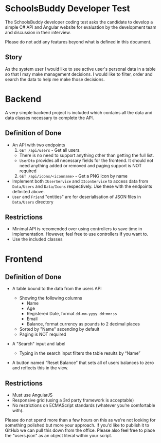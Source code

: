 # SchoolsBuddy Developer Test

The SchoolsBuddy developer coding test asks the candidate to develop a simple C# API and Angular website for evaluation by the development team and discussion in their interview.

Please do not add any features beyond what is defined in this document.

## Story
As the system user I would like to see active user's personal data in a table so that I may make management decisions. I would like to filter, order and search the data to help me make those decisions.

# Backend

A very simple backend project is included which contains all the data and data classes necessary to complete the API.

## Definition of Done
- An API with two endpoints
  1. `GET /api/users` - Get all users.
    - There is no need to support anything other than getting the full list.
    - `UserDto` provides all necessary fields for the frontend. It should not need anything added or removed and paging support is NOT required
  2. `GET /api/icons/<iconname>` - Get a PNG icon by name
- Implement both `IUserService` and `IIconService` to access data from `Data/Users` and `Data/Icons` respectively. Use these with the endpoints definited above.
- `User` and `Friend` "entities" are for deserialisation of JSON files in `Data/Users` directory

## Restrictions
- Minimal API is recomended over using controllers to save time in implementation. However, feel free to use controllers if you want to.
- Use the included classes

# Frontend

## Definition of Done
- A table bound to the data from the users API
  - Showing the following columns
    - Name
    - Age
    - Registered Date, format `dd-mm-yyyy dd:mm:ss`
    - Email
    - Balance, format currency as pounds to 2 decimal places
  - Sorted by "Name" ascending by default
  - Paging is NOT required

- A "Search" input and label 
  - Typing in the search input filters the table results by “Name”
- A button named “Reset Balance” that sets all of users balances to zero and reflects this in the view.

## Restrictions
- Must use AngularJS
- Responsive grid (using a 3rd party framework is acceptable)
- No restrictions on ECMAScript standards (whatever you’re comfortable with).

Please do not spend more than a few hours on this as we're not looking for something polished but more your approach. If you'd like to publish it to GitHub we can pull this down from the office. Please also feel free to place the "users.json" as an object literal within your script.
